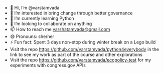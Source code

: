 - 👋 Hi, I’m @varstamvada
- 👀 I’m interested in bring change through better governance
- 🌱 I’m currently learning Python
- 💞️ I’m looking to collaborate on anything
- 📫 How to reach me varshatamvada@gmail.com
- 😄 Pronouns: she/her
- ⚡ Fun fact: Spent 3 days non-stop during winter break on a Lego build
- Visit the repo  https://github.com/varstamvada/python4everybody in the link to see my work as part of the course and other explorations
- Visit the repo https://github.com/varstamvada/ecopolicy-test for my experiments with congress.gov APIs

<!---
varstamvada/varstamvada is a ✨ special ✨ repository because its `README.md` (this file) appears on your GitHub profile.
You can click the Preview link to take a look at your changes.
--->
